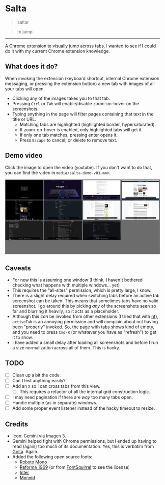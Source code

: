 # Salta

> saltar

> to jump

---

A Chrome extension to visually jump across tabs. I wanted to see if I could do it with my current Chrome extension knowledge.

## What does it do?

When invoking the extension (keyboard shortcut, internal Chrome extension messaging, or pressing the extension button) a new tab with images of all your tabs will open.

- Clicking any of the images takes you to that tab.
- Pressing `Ctrl` or `Tab` will enable/disable zoom-on-hover on the screenshots.
- Typing anything in the page will filter pages containing that text in the title or URL.
  - Matching tabs are highlighted (highlighted border, hypersaturated).
  - If zoom-on-hover is enabled, only highlighted tabs will get it.
  - If only one tab matches, pressing enter opens it.
  - Press `Escape` to cancel, or delete to remove text.

## Demo video

Click the image to open the video (youtube). If you don't want to do that, you can find the video in `media/salta-demo-v01.mov`.

[![](https://raw.githubusercontent.com/rberenguel/salta/refs/heads/gh-pages/media/salta-v0.1.jpg)](https://youtu.be/Y5DxPO1nzjE&mode=theatre)

## Caveats

- For now this is assuming one window (I think, I haven't bothered checking what happens with multiple windows… yet)
- This requires the "all-sites" permission, which is pretty large, I know.
- There is a slight delay required when switching tabs before an active tab screenshot can be taken. This means that sometimes
  tabs have no valid screenshot. I go around this by picking _any_ of the screenshots seen so far and blurring it heavily, so
  it acts as a placeholder.
- Although this _can_ be invoked from other extensions (I tried that with [nt](https://www.github.com/rberenguel/nt)), `activeTab` is
  an annoying permission and will complain about not having been "properly" invoked. So, the page with tabs shows kind of empty, and you
  need to press `Cmd-R` (or whatever you have as "refresh") to get it to show.
- I have added a small delay after loading all screenshots and before I run a size normalization across all of them. This is hacky.

## TODO

- [ ] Clean up a bit the code.
- [ ] Can I test anything easily?
- [ ] Add an `X` so I can cross tabs from this view.
  - [ ] This requires a refactor of all the internal grid construction logic.
- [ ] I may need pagination if there are _way_ too many tabs open.
- [ ] Handle multiple (as in separate) windows.
- [ ] Add some proper event listener instead of the hacky timeout to resize.

## Credits

- Icon: Gemini via Imagen 3.
- Gemini helped fight with Chrome permissions, but I ended up having to read (again) too much of its documentation. Yes, this is verbatim from [Goita](https://www.github.com/rberenguel/goita). Again.
- Added the following open source fonts:
  - [Roboto Mono](https://fonts.google.com/specimen/Roboto+Mono)
  - [Reforma 1969](https://pampatype.com/reforma) (or from [FontSquirrel](https://www.fontsquirrel.com/fonts/reforma) to see the license)
  - [Inter](https://rsms.me/inter/)
  - [Monoid](https://larsenwork.com/monoid/)
